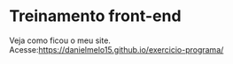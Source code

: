 # Treinamento front-end
Veja como ficou o meu site.
Acesse:https://danielmelo15.github.io/exercicio-programa/

